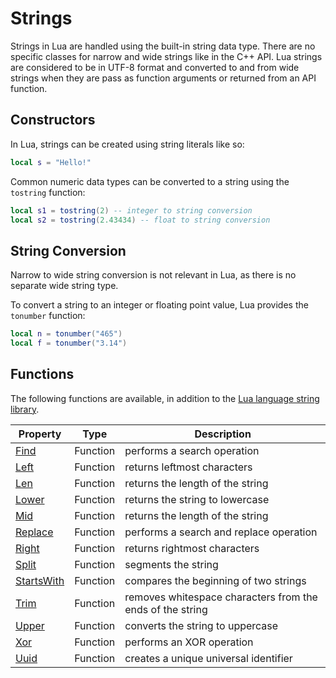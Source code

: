 # Strings

Strings in Lua are handled using the built-in string data type. There are no specific classes for narrow and wide strings like in the C++ API. Lua strings are considered to be in UTF-8 format and converted to and from wide strings when they are pass as function arguments or returned from an API function.

## Constructors

In Lua, strings can be created using string literals like so:
```lua
local s = "Hello!"
```

Common numeric data types can be converted to a string using the `tostring` function:
```lua
local s1 = tostring(2) -- integer to string conversion
local s2 = tostring(2.43434) -- float to string conversion
```

## String Conversion

Narrow to wide string conversion is not relevant in Lua, as there is no separate wide string type.

To convert a string to an integer or floating point value, Lua provides the `tonumber` function:
```lua
local n = tonumber("465")
local f = tonumber("3.14")
```

## Functions

The following functions are available, in addition to the [Lua language string library](https://www.lua.org/pil/20.html).

| Property | Type | Description |
|---|---|---|
| [Find](String_Find.md) | Function | performs a search operation |
| [Left](String_Left.md) | Function | returns leftmost characters |
| [Len](String_Len.md) | Function | returns the length of the string |
| [Lower](String_Lower.md) | Function | returns the string to lowercase |
| [Mid](String_Mid.md) | Function | returns the length of the string |
| [Replace](String_Replace.md) | Function | performs a search and replace operation |
| [Right](String_Right.md) | Function | returns rightmost characters |
| [Split](String_Split.md) | Function | segments the string |
| [StartsWith](String_StartsWith.md) | Function | compares the beginning of two strings |
| [Trim](String_Trim.md) | Function | removes whitespace characters from the ends of the string |
| [Upper](String_Upper.md) | Function | converts the string to uppercase |
| [Xor](String_Xor.md) | Function | performs an XOR operation |
| [Uuid](Uuid.md) | Function | creates a unique universal identifier |
